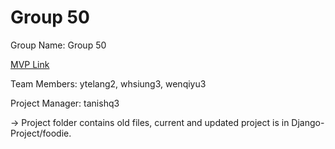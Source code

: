 # Group 50
Group Name: Group 50

[MVP Link](https://docs.google.com/document/d/1n1c9uAWjcPoZOIBxFTE9DKxN8aLOW2W_ajSvKL0BbuY/edit?usp=sharing)

Team Members: ytelang2, whsiung3, wenqiyu3

Project Manager: tanishq3

-> Project folder contains old files, current and updated project is in Django-Project/foodie.
